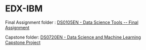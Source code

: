 # EDX-IBM

Final Assignment folder : [DS0105EN - Data Science Tools -- Final Assignment](DS0105EN-FinalAssignment)

Capstone folder: [DS0720EN - Data Science and Machine Learning Capstone Project](DS0720EN-Capstone)

